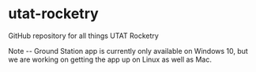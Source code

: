 # utat-rocketry
GitHub repository for all things UTAT Rocketry

Note -- Ground Station app is currently only available on Windows 10, but we are working on getting the app up on Linux as well as Mac.
